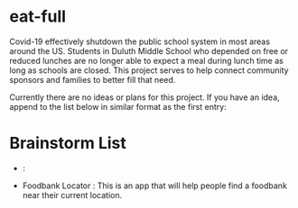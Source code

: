 # eat-full
Covid-19 effectively shutdown the public school system in most areas around the US. Students in Duluth Middle School who depended on free or reduced lunches are no longer able to expect a meal during lunch time as long as schools are closed. This project serves to help connect community sponsors and families to better fill that need.

Currently there are no ideas or plans for this project. If you have an idea, append to the list below in similar format as the first entry:

Brainstorm List
===============

- <idea> :
<description>

- Foodbank Locator :
This is an app that will help people find a foodbank near their current location.
